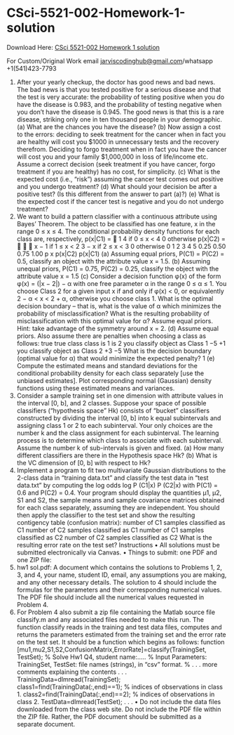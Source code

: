 # CSci-5521-002-Homework-1-solution

Download Here: [CSci 5521-002 Homework 1 solution](https://jarviscodinghub.com/assignment/csci-5521-002-homework-1-solution/)

For Custom/Original Work email jarviscodinghub@gmail.com/whatsapp +1(541)423-7793

1. After your yearly checkup, the doctor has good news and bad news. The bad news is that you tested positive for a
serious disease and that the test is very accurate: the probability of testing positive when you do have the disease
is 0.983, and the probability of testing negative when you don’t have the disease is 0.945. The good news is that
this is a rare disease, striking only one in ten thousand people in your demographic.
(a) What are the chances you have the disease?
(b) Now assign a cost to the errors: deciding to seek treatment for the cancer when in fact you are healthy will
cost you $1000 in unnecessary tests and the recovery therefrom. Deciding to forgo treatment when in fact you
have the cancer will cost you and your family $1,000,000 in loss of life/income etc. Assume a correct decision
(seek treatment if you have cancer, forgo treatment if you are healthy) has no cost, for simplicity.
(c) What is the expected cost (i.e., “risk”) assuming the cancer test comes out positive and you undergo treatment?
(d) What should your decision be after a positive test? (Is this different from the answer to part (a)?)
(e) What is the expected cost if the cancer test is negative and you do not undergo treatment?
2. We want to build a pattern classifier with a continuous attribute using Bayes’ Theorem. The object to be classified
has one feature, x in the range 0 ≤ x ≤ 4. The conditional probability density functions for each class are,
respectively,
p(x|C1) =  1
4
if 0 ≤ x < 4
0 otherwise
p(x|C2) =



x − 1 if 1 ≤ x < 2
3 − x if 2 ≤ x < 3
0 otherwise
0 1 2 3 4 5
0.25
0.50
0.75
1.00
p
x
p(x|C2)
p(x|C1)
(a) Assuming equal priors, P(C1) = P(C2) = 0.5, classify an object with the attribute value x = 1.5.
(b) Assuming unequal priors, P(C1) = 0.75, P(C2) = 0.25, classify the object with the attribute value x = 1.5
(c) Consider a decision function φ(x) of the form φ(x) = (|x − 2|) − α with one free parameter α in the range
0 ≤ α ≤ 1. You choose Class 2 for a given input x if and only if φ(x) < 0, or equivalently 2 − α < x < 2 + α,
otherwise you choose class 1. What is the optimal decision boundary – that is, what is the value of α which
minimizes the probability of misclassification? What is the resulting probability of misclassification with this
optimal value for α? Assume equal priors. Hint: take advantage of the symmetry around x = 2.
(d) Assume equal priors. Also assume there are penalties when choosing a class as follows:
true true
class class
is 1 is 2
you classify object as Class 1 −5 +1
you classify object as Class 2 +3 −5
What is the decision boundary (optimal value for α) that would minimize the expected penalty?
1
(e) Compute the estimated means and standard deviations for the conditional probability density for each class
separately [use the unbiased estimates]. Plot corresponding normal (Gaussian) density functions using these
estimated means and variances.
3. Consider a sample training set in one dimension with attribute values in the interval [0, b], and 2 classes. Suppose
your space of possible classifiers (“hypothesis space” Hk) consists of “bucket” classifiers constructed by dividing
the interval [0, b] into k equal subintervals and assigning class 1 or 2 to each subinterval. Your only choices are
the number k and the class assignment for each subinterval. The learning process is to determine which class to
associate with each subinterval. Assume the number k of sub-intervals is given and fixed.
(a) How many different classifiers are there in the Hypothesis space Hk?
(b) What is the VC dimension of [0, b] with respect to Hk?
4. Implement a program to fit two multivariate Gaussian distributions to the 2-class data in “training data.txt” and
classify the test data in “test data.txt” by computing the log odds log P (C1|x)
P (C2|x) with P(C1) = 0.6 and P(C2) = 0.4.
Your program should display the quantities µ1, µ2, S1 and S2, the sample means and sample covariance matrices
obtained for each class separately, assuming they are independent.
You should then apply the classifier to the test set and show the resulting contigency table (confusion matrix):
number of C1 samples classified as C1 number of C2 samples classified as C1
number of C1 samples classified as C2 number of C2 samples classified as C2
What is the resulting error rate on the test set?
Instructions
• All solutions must be submitted electronically via Canvas.
• Things to submit: one PDF and one ZIP file:
1. hw1 sol.pdf: A document which contains the solutions to Problems 1, 2, 3, and 4, your name, student ID,
email, any assumptions you are making, and any other necessary details. The solution to 4 should include the
formulas for the parameters and their corresponding numerical values. The PDF file should include all the
numerical values requested in Problem 4.
2. For Problem 4 also submit a zip file containing the Matlab source file classify.m and any associated files
needed to make this run. The function classify reads in the training and test data files, computes and returns
the parameters estimated from the training set and the error rate on the test set. It should be a function which
begins as follows:
function [mu1,mu2,S1,S2,ConfusionMatrix,ErrorRate]=classify(TrainingSet, TestSet);
% Solve Hw1 Q4, student name:…..
% Input Parameters: TrainingSet, TestSet: file names (strings), in “csv” format.
% . . . more comments explaining the contents . . .
TrainingData=dlmread(TrainingSet);
class1=find(TrainingData(:,end)==1); % indices of observations in class 1.
class2=find(TrainingData(:,end)==2); % indices of observations in class 2.
TestData=dlmread(TestSet);
. . .
• Do not include the data files downloaded from the class web site. Do not include the PDF file within the ZIP file.
Rather, the PDF document should be submitted as a separate document.

